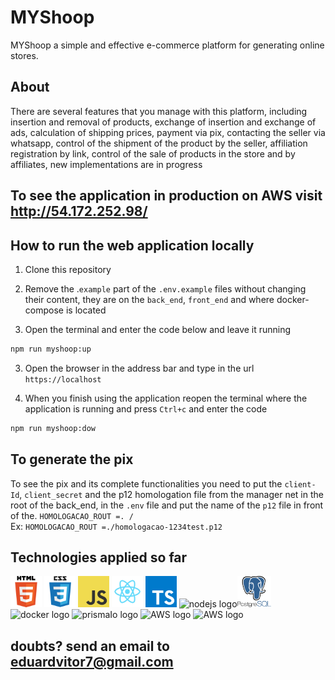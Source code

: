 # MYShoop

MYShoop a simple and effective e-commerce platform for generating online stores.

## About

There are several features that you manage with this platform, including insertion and removal of products, exchange of insertion and exchange of ads, calculation of shipping prices, payment via pix, contacting the seller via whatsapp, control of the shipment of the product by the seller, affiliation registration by link, control of the sale of products in the store and by affiliates, new implementations are in progress

## To see the application in production on AWS visit http://54.172.252.98/

## How to run the web application locally

1. Clone this repository

2. Remove the .`example` part of the `.env.example` files without changing their content, they are on the `back_end`, `front_end` and where docker-compose is located


3. Open the terminal and enter the code below and leave it running
```bash
npm run myshoop:up
```

3. Open the browser in the address bar and type in the url `https://localhost`

4. When you finish using the application reopen the terminal where the application is running and press `Ctrl+c` and enter the code

```bash
npm run myshoop:dow
```
## To generate the pix

To see the pix and its complete functionalities you need to put the `client-Id`, `client_secret` and the p12 homologation file from the manager net in the root of the back_end, in the `.env` file and put the name of the `p12` file in front of the. `HOMOLOGACAO_ROUT =. /` </br>
Ex: `HOMOLOGACAO_ROUT =./homologacao-1234test.p12`

## Technologies applied so far
<div styled="display: flex;">
<img height="50" src="https://raw.githubusercontent.com/github/explore/80688e429a7d4ef2fca1e82350fe8e3517d3494d/topics/html/html.png" />
<img height="50" src="https://raw.githubusercontent.com/github/explore/80688e429a7d4ef2fca1e82350fe8e3517d3494d/topics/css/css.png"/>
<img height="50" src="https://raw.githubusercontent.com/github/explore/80688e429a7d4ef2fca1e82350fe8e3517d3494d/topics/javascript/javascript.png"/>
<img height="50" src="https://raw.githubusercontent.com/github/explore/80688e429a7d4ef2fca1e82350fe8e3517d3494d/topics/react/react.png" />
<img height="50" src="https://raw.githubusercontent.com/github/explore/80688e429a7d4ef2fca1e82350fe8e3517d3494d/topics/typescript/typescript.png" />
<img height="50" src="https://cdn.jsdelivr.net/gh/devicons/devicon/icons/nodejs/nodejs-original.svg" alt="nodejs logo"  /><img height="50" src="https://raw.githubusercontent.com/docker-library/docs/01c12653951b2fe592c1f93a13b4e289ada0e3a1/postgres/logo.png" />
<img height="50" src="https://cdn.jsdelivr.net/gh/devicons/devicon/icons/docker/docker-original.svg" alt="docker logo"  />
<img height="40" src="https://prismalens.vercel.app/header/logo-dark.svg" alt="prismaIo logo"  />
<img height="40" src="https://encrypted-tbn0.gstatic.com/images?q=tbn:ANd9GcSL9-UJbMx3huEThDn7z-bK4LkpP9zA8EpSg5_Y3gFLwg&s" alt="AWS logo"  />
<img height="43" src="https://encrypted-tbn0.gstatic.com/images?q=tbn:ANd9GcTJhFlqQ79IYzvgcTM5NTDFKTmI6wWBriD_iw&usqp=CAU
" alt="AWS logo"  />
</div>


## doubts? send an email to eduardvitor7@gmail.com
